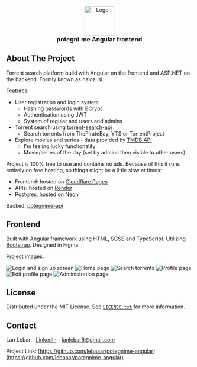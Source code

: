 <div align="center">
  <a href="https://potegni.me/">
    <img src="images/logo.png" alt="Logo" height="80">
  </a>
  <h3 align="center" style="margin-top:0;">potegni.me Angular frontend</h3>
</div>

## About The Project

Torrent search platform build with Angular on the frontend and ASP.NET on the backend. Formly known as nalozi.si.

Features:
-  User registration and login system
    -  Hashing passwords with BCrypt
    - Authentication using JWT
    - System of regular and users and admins
- Torrent search using [torrent-search-api](https://www.npmjs.com/package/torrent-search-api)
    - Search torrents from ThePirateBay, YTS or TorrentProject
- Explore movies and series - data provided by [TMDB API](https://www.themoviedb.org/)
    - I'm feeling lucky functionality
    - Movie/series of the day (set by admins then visible to other users)

Project is 100% free to use and contains no ads. Because of this it runs entirely on free hosting, so things might be a little slow at times:
- Frontend: hosted on [Cloudflare Pages](http://pages.cloudflare.com/)
- APIs: hosted on [Render](https://render.com/)
- Postgres: hosted on [Neon](https://neon.com/)

Backed: [potegnime-api](https://github.com/lebaaar/potegnime-api)


## Frontend

Built with Angular framework using HTML, SCSS and TypeScript. Utilizing [Bootstrap](https://getbootstrap.com/). Designed in Figma.

Project images:

![Login and sign up screen](images/login.png)
![Home page](images/home.png)
![Search torrents](images/search.png)
![Profile page](images/profile.png)
![Edit profile page](images/edit.png)
![Administration page](images/admin.png)

## License

Distributed under the MIT License. See [`LICENSE.txt`](LICENSE.txt) for more information.

## Contact

Lan Lebar - [LinkedIn](https://www.linkedin.com/in/lan-lebar) - lanlebar6@gmail.com

Project Link: [https://github.com/lebaaar/potegnime-angular](https://github.com/lebaaar/potegnime-angular)